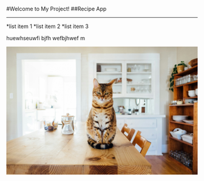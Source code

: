 #Welcome to My Project!
##Recipe App
***

*list item 1
*list item 2
*list item 3

huewhseuwfi bjfh wefbjhwef m

![Image](./images/cat.jpg)